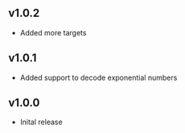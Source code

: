 ## v1.0.2
- Added more targets
## v1.0.1
- Added support to decode exponential numbers
## v1.0.0
- Inital release

